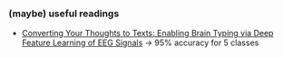 ### (maybe) useful readings

- [Converting Your Thoughts to Texts: Enabling Brain Typing via Deep Feature Learning of EEG Signals](https://ieeexplore.ieee.org/abstract/document/8444575) -> 95% accuracy for 5 classes
